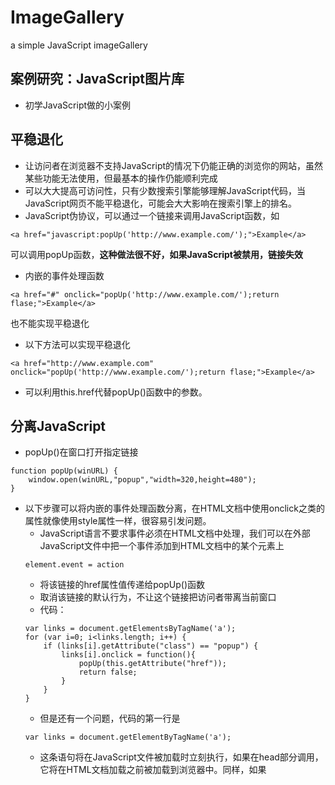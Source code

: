 # ImageGallery
a simple JavaScript imageGallery

## 案例研究：JavaScript图片库
- 初学JavaScript做的小案例

## 平稳退化
- 让访问者在浏览器不支持JavaScript的情况下仍能正确的浏览你的网站，虽然某些功能无法使用，但最基本的操作仍能顺利完成
- 可以大大提高可访问性，只有少数搜索引擎能够理解JavaScript代码，当JavaScript网页不能平稳退化，可能会大大影响在搜索引擎上的排名。
- JavaScript伪协议，可以通过一个链接来调用JavaScript函数，如
```
<a href="javascript:popUp('http://www.example.com/');">Example</a>
```
可以调用popUp函数，**这种做法很不好，如果JavaScript被禁用，链接失效**
- 内嵌的事件处理函数
```
<a href="#" onclick="popUp('http://www.example.com/');return flase;">Example</a>
```
也不能实现平稳退化
- 以下方法可以实现平稳退化      
```
<a href="http://www.example.com" onclick="popUp('http://www.example.com/');return flase;">Example</a>
```
- 可以利用this.href代替popUp()函数中的参数。

## 分离JavaScript
- popUp()在窗口打开指定链接
```
function popUp(winURL) {
    window.open(winURL,"popup","width=320,height=480");
}
```
- 以下步骤可以将内嵌的事件处理函数分离，在HTML文档中使用onclick之类的属性就像使用style属性一样，很容易引发问题。
  - JavaScript语言不要求事件必须在HTML文档中处理，我们可以在外部JavaScript文件中把一个事件添加到HTML文档中的某个元素上
  ```
  element.event = action
  ```
  - 将该链接的href属性值传递给popUp()函数
  - 取消该链接的默认行为，不让这个链接把访问者带离当前窗口
  - 代码：
  ```
  var links = document.getElementsByTagName('a');
  for (var i=0; i<links.length; i++) {
      if (links[i].getAttribute("class") == "popup") {
          links[i].onclick = function(){
              popUp(this.getAttribute("href"));
              return false;
          }
      }
  }
  ```
  - 但是还有一个问题，代码的第一行是
  ```
  var links = document.getElementByTagName('a');
  ```
  - 这条语句将在JavaScript文件被加载时立刻执行，如果在head部分调用，它将在HTML文档加载之前被加载到浏览器中。同样，如果<script>标签位于文档底部</body>之前，就不能保证哪个文件最先结束加载（浏览器可能一次加载多个）。如果文档不完整，么有完整的DOM,getElementByTagName等方法就不能正常执行。
  - 必须在HTML文档全部加载到浏览器之后马上开始执行，因此可以使用window.onload，当window除法onload事件时，document对象已经存在。
  - 代码：
  ```
  window.onload = prepareLinks;
  function prepareLinks() {
    var links = document.getElementsByTagName('a');
    for (var i=0; i<links.length; i++) {
      if (links[i].getAttribute("class") == "popup") {
          links[i].onclick = function(){
              popUp(this.getAttribute("href"));
              return false;
            }
        }
    }    
  }
  
  ```
  
## 向后兼容
- 对象检测，在使用某个JavaScript方法时，先判断浏览器是否支持该方法，再判断下一步的动作，这样可以避免脚本无法正常工作
  - 比如上面的函数可以改为 
  ```
  window.onload = function() {
      if (!document.getElementsByTagName)  return false;
      ....
  }
  ```
  - 注意document.getElementsByTagName返回值为true方法则存在，否则，反之；
  - 在函数尾部不能加括号，加上括号就是方法的结果了。
- 浏览器嗅探技术，通过提取浏览器供应商提供的信息来解决向后兼容问题，但是有些浏览器可能会撒谎，而且为了脚本可以适应不同的浏览器，代码会变得很复杂。

## 性能考虑
- 尽量减少DOM和尽量减少标记，访问DOM的方式对脚本性能会产生非常大的影响。
例如：
```
if (document.getElementByTagName("a").length > 0) {
    var links = document.getElementByTagName("a");
    for (var i=0; i < links.length; i++){
        //对每个链接点做点处理
    }
}
```
这里使用了两次getElementByTagName方法，**注意，只要是查询DOM中的某些元素，浏览器都会搜索整个DOM树**,因此这样子效率是很低的，浪费了一次搜索，我们可以改成以下：
```
var links = document.getElementsByTagName("a");
if (links.length > 0) {
    for (var i=0; i<links.length; i++){
        //对每个链接做点处理
    }
}
```
- 合并和放置脚本，将多个脚本合并，可以减少加载页面时发送的请求数量。
- 压缩脚本

## 共享onload事件
- 如果想让onload事件绑定多个函数
```
window.onload = firstFunction();
window.onload = secondFunction();
```
这样写只有最后一句会被实际执行
- 简单的方法
```
window.onload = function() {
    firstFunction();
    secondFunction();
}
```
- 弹性最佳的方法
```
function addLoadEvent(func) {
    var oldLoad = window.onload;
    if (typeof window.onload != "function") {
        window.onload = func;
    } else {
        window.onload = function() {
            oldLoad();
            func();
        }
    }
}
```

## 不要做太多的架设
- 不要假设getElementById一定可以返回正确的对象，也许ID是不存在的
- 不要假设showPic()一定能正常返回，要考虑到当函数未返回预期值，页面也能正确的执行

## 键盘访问
- onkeypress事件处理函数
- 实际上，onclick也可以会被回车键触发
- 尽量多使用onclick,因为onkeypress可能会导致一些问题

